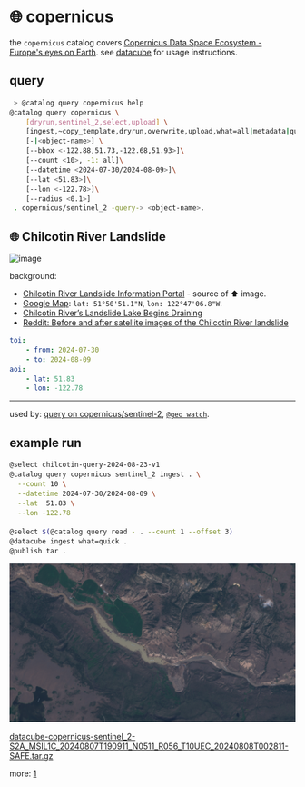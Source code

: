 # 🌐 copernicus

the `copernicus` catalog covers [Copernicus Data Space Ecosystem - Europe's eyes on Earth](https://dataspace.copernicus.eu/). see [datacube](../) for usage instructions.

## query

```bash
 > @catalog query copernicus help
@catalog query copernicus \
	[dryrun,sentinel_2,select,upload] \
	[ingest,~copy_template,dryrun,overwrite,upload,what=all|metadata|quick|<suffix>] \
	[-|<object-name>] \
	[--bbox <-122.88,51.73,-122.68,51.93>]\
	[--count <10>, -1: all]\
	[--datetime <2024-07-30/2024-08-09>]\
	[--lat <51.83>]\
	[--lon <-122.78>]\
	[--radius <0.1>]
 . copernicus/sentinel_2 -query-> <object-name>.
```

## 🌐 Chilcotin River Landslide

![image](https://github.com/kamangir/assets/blob/main/blue-geo/chilcotin-river-landslide-2.jpg?raw=true)

background:
- [Chilcotin River Landslide Information Portal](https://chilcotin-river-landslide-2024-bcgov03.hub.arcgis.com/) - source of ⬆️ image.
- [Google Map](https://maps.app.goo.gl/WHTNCDsFNoZAAnzX8): `lat: 51°50'51.1"N`, `lon: 122°47'06.8"W`.
- [Chilcotin River’s Landslide Lake Begins Draining](https://www.bluemarble.nasa.gov/images/153195/chilcotin-rivers-landslide-lake-begins-draining)
- [Reddit: Before and after satellite images of the Chilcotin River landslide](https://www.reddit.com/r/britishcolumbia/comments/1eh9eql/before_and_after_satellite_images_of_the/)


```yaml
toi:
    - from: 2024-07-30
    - to: 2024-08-09
aoi: 
    - lat: 51.83
    - lon: -122.78
```

---

used by: [query on copernicus/sentinel-2](../../catalog/copernicus/), [`@geo watch`](../).

## example run

```bash
@select chilcotin-query-2024-08-23-v1
@catalog query copernicus sentinel_2 ingest . \
  --count 10 \
  --datetime 2024-07-30/2024-08-09 \
  --lat  51.83 \
  --lon -122.78

@select $(@catalog query read - . --count 1 --offset 3)
@datacube ingest what=quick .
@publish tar .
```

![image](https://github.com/kamangir/assets/blob/main/blue-geo/chilcotin-query-2024-08-23-v1.png?raw=true)

[datacube-copernicus-sentinel_2-S2A_MSIL1C_20240807T190911_N0511_R056_T10UEC_20240808T002811-SAFE.tar.gz](https://kamangir-public.s3.ca-central-1.amazonaws.com/datacube-copernicus-sentinel_2-S2A_MSIL1C_20240807T190911_N0511_R056_T10UEC_20240808T002811-SAFE.tar.gz)

more: [1](https://arash-kamangir.medium.com/%EF%B8%8F-conversations-with-ai-183-53e60268d40e)
